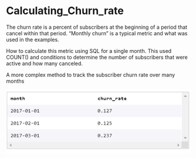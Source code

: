 # Calculating_Churn_rate

The churn rate is a percent of subscribers at the beginning of a period that cancel within that period. “Monthly churn” is a typical metric and what was used in the examples.

How to calculate this metric using SQL for a single month. This used COUNT() and conditions to determine the number of subscribers that were active and how many canceled.

A more complex method to track the subscriber churn rate over many months


<img src = "https://github.com/Sachindrck/Calculating_Churn_rate/blob/master/result.PNG">
